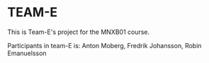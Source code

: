 # TEAM-E
This is Team-E's project for the MNXB01 course.

Participants in team-E is:
Anton Moberg, 
Fredrik Johansson, 
Robin Emanuelsson
